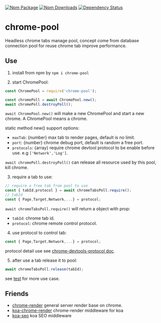 [![Npm Package](https://img.shields.io/npm/v/chrome-pool.svg?style=flat-square)](https://www.npmjs.com/package/chrome-pool)
[![Npm Downloads](http://img.shields.io/npm/dm/chrome-pool.svg?style=flat-square)](https://www.npmjs.com/package/chrome-pool)
[![Dependency Status](https://david-dm.org/gwuhaolin/chrome-pool.svg?style=flat-square)](https://npmjs.org/package/chrome-pool)

# chrome-pool
Headless chrome tabs manage pool, concept come from database connection pool for reuse chrome tab improve performance.

## Use
1. install from npm by `npm i chrome-pool`



2. start ChromePool:
  ```js
  const ChromePool = require('chrome-pool');
  
  const chromePoll = await ChromePool.new();
  await chromePoll.destroyPoll();
  ```
  
  `await ChromePool.new()` will make a new ChromePool and start a new chrome. A ChromePool means a chrome.
   
  static method new() support options:
  - `maxTab`: {number} max tab to render pages, default is no limit.
  - `port`: {number} chrome debug port, default is random a free port.
  - `protocols`: {array} require chrome devtool protocol to be enable before use. e.g `['Network','Log']`.
  
  
  `await chromePoll.destroyPoll()` can release all resource used by this pool, kill chrome.


    
3. require a tab to use:
```js
// require a free tab from pool to use
const { tabId,protocol } = await chromeTabsPoll.require();
// tabId
const { Page,Target,Network,...} = protocol;
```    
  `await chromeTabsPoll.require()` will return a object with prop:
  - `tabId`: chrome tab id.
  - `protocol`: chrome remote control protocol. 


    
4. use protocol to control tab:
```js
const { Page,Target,Network,...} = protocol;
```    
protocol detail use see [chrome-devtools-protocol doc](https://chromedevtools.github.io/devtools-protocol/).


 
5. after use a tab release it to pool:
```js
await chromeTabsPoll.release(tabId);
```

see [test](./index.test.js) for more use case.

## Friends
- [chrome-render](https://github.com/gwuhaolin/chrome-render) general server render base on chrome.
- [koa-chrome-render](https://github.com/gwuhaolin/koa-chrome-render) chrome-render middleware for koa
- [koa-seo](https://github.com/gwuhaolin/koa-seo) koa SEO middleware
